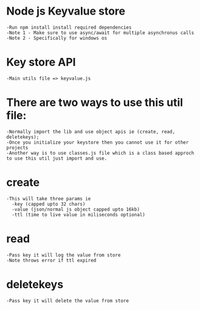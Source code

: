 # Node js Keyvalue store
    -Run npm install install required dependencies
    -Note 1 - Make sure to use async/await for multiple asynchronus calls
    -Note 2 - Specifically for windows os
# Key store API
    -Main utils file => keyvalue.js 

# There are two ways to use this util file:
    -Normally import the lib and use object apis ie (create, read, deletekeys);
    -Once you initialize your keystore then you cannot use it for other projects
    -Another way is to use classes.js file which is a class based approch to use this util just import and use.

# create
    -This will take three params ie 
      -key (capped upto 32 chars) 
      -value (json/normal js object capped upto 16kb)
      -ttl (time to live value in miliseconds optional)

# read
    -Pass key it will log the value from store
    -Note throws error if ttl expired

# deletekeys
    -Pass key it will delete the value from store

